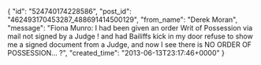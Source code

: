  {
   "id": "524740174228586",
   "post_id": "462493170453287_488691414500129",
   "from_name": "Derek Moran",
   "message": "Fiona Munro: I had been given an order Writ of Possession via mail not signed by a Judge ! and had Bailiffs kick in my door refuse to show me a signed document from a Judge, and now I see there is NO ORDER OF POSSESSION... ?",
   "created_time": "2013-06-13T23:17:46+0000"
 }
